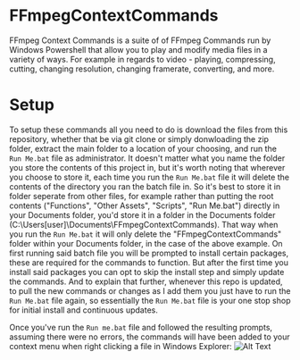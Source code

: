 # FFmpegContextCommands
FFmpeg Context Commands is a suite of of FFmpeg Commands run by Windows Powershell that allow you to play and modify media files in a 
variety of ways. For example in regards to video - playing, compressing, cutting, changing resolution, changing framerate, converting, and
more.

# Setup
To setup these commands all you need to do is download the files from this repository, whether that be via git clone or simply donwloading 
the zip folder, extract the main folder to a location of your choosing, and run the `Run Me.bat` file as administrator. It doesn't matter 
what you name the folder you store the contents of this project in, but it's worth noting that wherever you choose to store it, each time 
you run the `Run Me.bat` file it will delete the contents of the directory you ran the batch file in. So it's best to store it in folder 
seperate from other files, for example rather than putting the root contents ("Functions", "Other Assets", "Scripts", "Run Me.bat") 
directly in your Documents folder, you'd store it in a folder in the Documents folder (C:\Users\[user]\Documents\FFmpegContextCommands).
That way when you run the `Run Me.bat` it will only delete the "FFmpegContextCommands" folder within your Documents folder, in the case
of the above example. On first running said batch file you will be prompted to install certain packages, these are required for the 
commands to function. But after the first time you install said packages you can opt to skip the install step and simply update the 
commands. And to explain that further, whenever this repo is updated, to pull the new commands or changes as I add them you just have to 
run the `Run Me.bat` file again, so essentially the `Run Me.bat` file is your one stop shop for initial install and continuous updates.

Once you've run the `Run me.bat` file and followed the resulting prompts, assuming there were no errors, the commands will have been added
to your context menu when right clicking a file in Windows Explorer:
![Alt Text](https://i.postimg.cc/RVLpfj9m/MW00-Cropped-Gif.gif)
